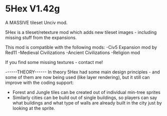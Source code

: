 # 5Hex V1.42g
A MASSIVE tileset Unciv mod.

5Hex is a tileset/retexture mod which adds new tileset images - including missing stuff from the expansions.

This mod is compatible with the following mods:
-Civ5 Expansion mod by Red11
-Medieval Civilizations
-Ancient Civilizations
-Religion mod

If you find some missing textures - contact me!

------THEORY------
In theory 5Hex had some main design principles - and some of them are now being used (like layer rendering), but it still can improve with the coding support:

- Forest and Jungle tiles can be created out of individual min-tree sprites
- Similarly cities can be build out of single buildings, so players can say what buildings and what type of walls are already built in the city just by looking at the sprite.
